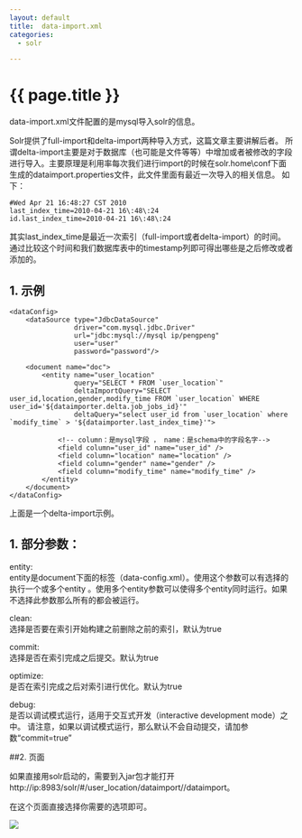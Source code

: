 ```yaml
---
layout: default
title:  data-import.xml
categories:
  - solr

---
```

# {{ page.title }}

data-import.xml文件配置的是mysql导入solr的信息。

Solr提供了full-import和delta-import两种导入方式，这篇文章主要讲解后者。
所谓delta-import主要是对于数据库（也可能是文件等等）中增加或者被修改的字段进行导入。主要原理是利用率每次我们进行import的时候在solr.home\conf下面生成的dataimport.properties文件，此文件里面有最近一次导入的相关信息。
如下：

    #Wed Apr 21 16:48:27 CST 2010
    last_index_time=2010-04-21 16\:48\:24
    id.last_index_time=2010-04-21 16\:48\:24

其实last_index_time是最近一次索引（full-import或者delta-import）的时间。
通过比较这个时间和我们数据库表中的timestamp列即可得出哪些是之后修改或者添加的。

## 1. 示例
  
   <?xml version="1.0" encoding="UTF-8"?>
    <dataConfig>
        <dataSource type="JdbcDataSource"
                    driver="com.mysql.jdbc.Driver"
                    url="jdbc:mysql://mysql ip/pengpeng"
                    user="user"
                    password="password"/>
    
        <document name="doc">
            <entity name="user_location"
                    query="SELECT * FROM `user_location`"
                    deltaImportQuery="SELECT user_id,location,gender,modify_time FROM `user_location` WHERE user_id='${dataimporter.delta.job_jobs_id}'"
                    deltaQuery="select user_id from `user_location` where `modify_time` > '${dataimporter.last_index_time}'">
    
                <!-- column：是mysql字段 ， name：是schema中的字段名字-->
                <field column="user_id" name="user_id" />
                <field column="location" name="location" />
                <field column="gender" name="gender" />
                <field column="modify_time" name="modify_time" />
            </entity>
        </document>
    </dataConfig>

上面是一个delta-import示例。

## 1. 部分参数：

entity:<br>
        entity是document下面的标签（data-config.xml）。使用这个参数可以有选择的执行一个或多个entity   。使用多个entity参数可以使得多个entity同时运行。如果不选择此参数那么所有的都会被运行。

clean:<br>
        选择是否要在索引开始构建之前删除之前的索引，默认为true

commit:<br>
        选择是否在索引完成之后提交。默认为true

optimize:<br>
        是否在索引完成之后对索引进行优化。默认为true

debug:<br>
        是否以调试模式运行，适用于交互式开发（interactive development mode）之中。
        请注意，如果以调试模式运行，那么默认不会自动提交，请加参数“commit=true”

##2. 页面

如果直接用solr启动的，需要到入jar包才能打开http://ip:8983/solr/#/user_location/dataimport//dataimport。

在这个页面直接选择你需要的选项即可。

<img src="/blog/image/solr-dataimport.png" style="max-width:80%;"/>

